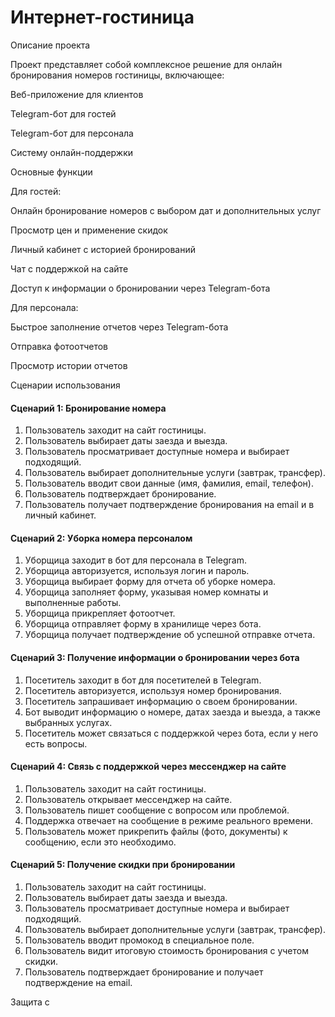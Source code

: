 
# Интернет-гостиница
Описание проекта

Проект представляет собой комплексное решение для онлайн бронирования номеров гостиницы, включающее:

Веб-приложение для клиентов

Telegram-бот для гостей

Telegram-бот для персонала

Систему онлайн-поддержки

Основные функции

Для гостей:

Онлайн бронирование номеров с выбором дат и дополнительных услуг

Просмотр цен и применение скидок

Личный кабинет с историей бронирований

Чат с поддержкой на сайте

Доступ к информации о бронировании через Telegram-бота

Для персонала:

Быстрое заполнение отчетов через Telegram-бота

Отправка фотоотчетов

Просмотр истории отчетов

Сценарии использования

#### Сценарий 1: Бронирование номера
1. Пользователь заходит на сайт гостиницы.
2. Пользователь выбирает даты заезда и выезда.
3. Пользователь просматривает доступные номера и выбирает подходящий.
4. Пользователь выбирает дополнительные услуги (завтрак, трансфер).
5. Пользователь вводит свои данные (имя, фамилия, email, телефон).
6. Пользователь подтверждает бронирование.
7. Пользователь получает подтверждение бронирования на email и в личный кабинет.

#### Сценарий 2: Уборка номера персоналом
1. Уборщица заходит в бот для персонала в Telegram.
2. Уборщица авторизуется, используя логин и пароль.
3. Уборщица выбирает форму для отчета об уборке номера.
4. Уборщица заполняет форму, указывая номер комнаты и выполненные работы.
5. Уборщица прикрепляет фотоотчет.
6. Уборщица отправляет форму в хранилище через бота.
7. Уборщица получает подтверждение об успешной отправке отчета.

#### Сценарий 3: Получение информации о бронировании через бота
1. Посетитель заходит в бот для посетителей в Telegram.
2. Посетитель авторизуется, используя номер бронирования.
3. Посетитель запрашивает информацию о своем бронировании.
4. Бот выводит информацию о номере, датах заезда и выезда, а также выбранных услугах.
5. Посетитель может связаться с поддержкой через бота, если у него есть вопросы.

#### Сценарий 4: Связь с поддержкой через мессенджер на сайте
1. Пользователь заходит на сайт гостиницы.
2. Пользователь открывает мессенджер на сайте.
3. Пользователь пишет сообщение с вопросом или проблемой.
4. Поддержка отвечает на сообщение в режиме реального времени.
5. Пользователь может прикрепить файлы (фото, документы) к сообщению, если это необходимо.

#### Сценарий 5: Получение скидки при бронировании
1. Пользователь заходит на сайт гостиницы.
2. Пользователь выбирает даты заезда и выезда.
3. Пользователь просматривает доступные номера и выбирает подходящий.
4. Пользователь выбирает дополнительные услуги (завтрак, трансфер).
5. Пользователь вводит промокод в специальное поле.
6. Пользователь видит итоговую стоимость бронирования с учетом скидки.
7. Пользователь подтверждает бронирование и получает подтверждение на email.
 
Защита с 


